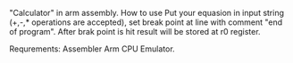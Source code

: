 "Calculator" in arm assembly.
How to use
Put your equasion in input string (+,-,* operations are accepted), set break point at line with comment "end of program".
After brak point is hit result will be stored at r0 register.

Requrements:
Assembler
Arm CPU Emulator.
